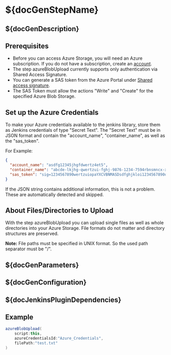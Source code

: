 # ${docGenStepName}

## ${docGenDescription}

## Prerequisites

* Before you can access Azure Storage, you will need an Azure subscription. If you do not have a subscription, create an [account](https://azure.microsoft.com/en-us/).
* The step azureBlobUpload currently supports only authentication via Shared Access Signature.
* You can generate a SAS token from the Azure Portal under [Shared access signature](https://docs.microsoft.com/en-us/rest/api/storageservices/create-service-sas).
* The SAS Token must allow the actions "Write" and "Create" for the specified Azure Blob Storage.

## Set up the Azure Credentials

To make your Azure credentials available to the jenkins library, store them as Jenkins credentials of type "Secret Text". The "Secret Text" must be in JSON format and contain the "account_name", "container_name", as well as the "sas_token".

For Example:

```JSON
{
  "account_name": "asdfg12345jhgfdwertz4et5",
  "container_name": "abcde-lkjhg-qwertzui-fghj-9876-1234-7594rbnsmncx-xyz",
  "sas_token": "sig=1234567890wertzuiopaYXCVBNMASDsdfghjkloi1234567890qwedf%1993-12-15opphehttpsqtgcshje1234-aqwe-1234-5678-t57894u875LH2%nv23"
}
```

If the JSON string contains additional information, this is not a problem. These are automatically detected and skipped.

## About Files/Directories to Upload

With the step azureBlobUpload you can upload single files as well as whole directories into your Azure Storage. File formats do not matter and directory structures are preserved.

**Note:** File paths must be specified in UNIX format. So the used path separator must be "/".

## ${docGenParameters}

## ${docGenConfiguration}

## ${docJenkinsPluginDependencies}

## Example

```groovy
azureBlobUpload(
    script:this,
    azureCredentialsId:"Azure_Credentials",
    filePath:"test.txt"
)
```

